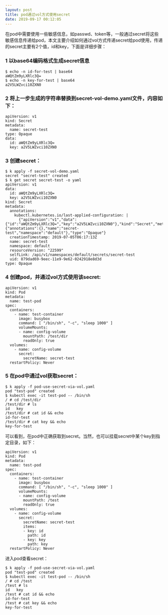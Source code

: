 ```yaml
---
layout: post
title: pod通过vol方式使用secret
date: 2019-09-17 00:12:05
---
```


在pod中需要使用一些敏感信息，如passwd、token等，一般通过secret将这些敏感信息传递给pod，本文主要介绍如何通过vol方式传递secret给pod使用，传递的secret主要有2个值，id和key，下面是详细步骤：

### 1 以base64编码格式生成secret信息

```
$ echo -n id-for-test | base64
aWQtZm9yLXRlc3Q=
$ echo -n key-for-test | base64
a2V5LWZvci10ZXN0
```

### 2 将上一步生成的字符串替换到secret-vol-demo.yaml文件，内容如下：

```
apiVersion: v1
kind: Secret
metadata:
  name: secret-test
type: Opaque
data:
  id: aWQtZm9yLXRlc3Q=
  key: a2V5LWZvci10ZXN0
```

### 3 创建secret：

```
$ k apply -f secret-vol-demo.yaml
secret "secret-test" created
$ k get secret secret-test -o yaml
apiVersion: v1
data:
  id: aWQtZm9yLXRlc3Q=
  key: a2V5LWZvci10ZXN0
kind: Secret
metadata:
  annotations:
    kubectl.kubernetes.io/last-applied-configuration: |
      {"apiVersion":"v1","data":{"id":"aWQtZm9yLXRlc3Q=","key":"a2V5LWZvci10ZXN0"},"kind":"Secret","metadata":{"annotations":{},"name":"secret-test","namespace":"default"},"type":"Opaque"}
  creationTimestamp: 2019-07-05T06:17:13Z
  name: secret-test
  namespace: default
  resourceVersion: "22599"
  selfLink: /api/v1/namespaces/default/secrets/secret-test
  uid: 879dad69-9eec-11e9-9e62-0242918e8d3d
type: Opaque
```

### 4 创建pod，并通过vol方式使用该secret:

```
apiVersion: v1
kind: Pod
metadata:
  name: test-pod
spec:
  containers:
    - name: test-container
      image: busybox
      command: [ "/bin/sh", "-c", "sleep 1000" ]
      volumeMounts:
      - name: config-volume
        mountPath: /test/dir
        readOnly: true
  volumes:
    - name: config-volume
      secret:
        secretName: secret-test
  restartPolicy: Never
```

### 5 在pod中通过vol获取secret：

```
$ k apply -f pod-use-secret-via-vol.yaml
pod "test-pod" created
$ kubectl exec -it test-pod -- /bin/sh
/ # cd /test/dir
/test/dir # ls
id   key
/test/dir # cat id && echo
id-for-test
/test/dir # cat key && echo
key-for-test
```

可以看到，在pod中正确获取到secret。当然，也可以挂载secret中某个key到指定目录，如下：

```
apiVersion: v1
kind: Pod
metadata:
  name: test-pod
spec:
  containers:
    - name: test-container
      image: busybox
      command: [ "/bin/sh", "-c", "sleep 1000" ]
      volumeMounts:
      - name: config-volume
        mountPath: /test
        readOnly: true
  volumes:
    - name: config-volume
      secret:
        secretName: secret-test
        items:
        - key: id
          path: id
        - key: key
          path: key
  restartPolicy: Never
```

进入pod查看secret：

```
$ k apply -f pod-use-secret-via-vol.yaml
pod "test-pod" created
$ kubectl exec -it test-pod -- /bin/sh
/ # cd /test
/test # ls
id   key
/test # cat id && echo
id-for-test
/test # cat key && echo
key-for-test
```
